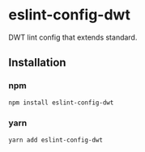 eslint-config-dwt
=============

DWT lint config that extends standard.

## Installation

### npm

``` sh
npm install eslint-config-dwt
```
### yarn

``` sh
yarn add eslint-config-dwt
```
